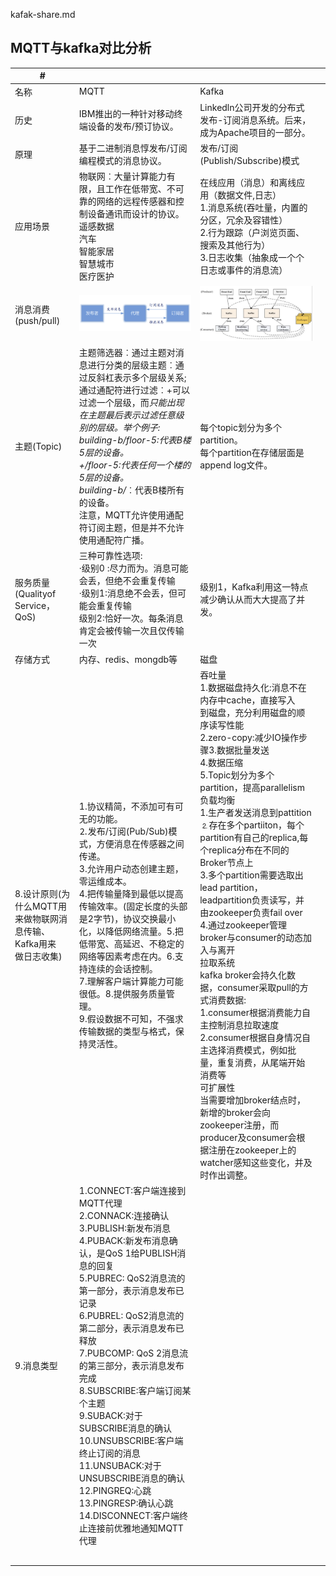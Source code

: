 kafak-share.md





## MQTT与kafka对比分析

| #                                                            |                                                              |                                                              |      |
| ------------------------------------------------------------ | ------------------------------------------------------------ | ------------------------------------------------------------ | ---- |
| 名称                                                         | MQTT                                                         | Kafka                                                        |      |
| 历史                                                         | IBM推出的一种针对移动终端设备的发布/预订协议。               | Linkedln公司开发的分布式发布-订阅消息系统。后来，成为Apache项目的一部分。 |      |
| 原理                                                         | 基于二进制消息惇发布/订阅编程模式的消息协议。                | 发布/订阅(Publish/Subscribe)模式                             |      |
| 应用场景                                                     | 物联网︰大量计算能力有限，且工作在低带宽、不可靠的网络的远程传感器和控制设备通讯而设计的协议。<br/>遥感数据<br/>汽车<br/>智能家居<br/>智慧城市<br/>医疗医护 | 在线应用（消息）和离线应用（数据文件,日志）<br/>1.消息系统(吞吐量，内置的分区，冗余及容错性）<br/>2.行为跟踪（户浏览页面、搜索及其他行为）<br/>3.日志收集（抽象成一个个日志或事件的消息流） |      |
| 消息消费(push/pull)                                          | ![image-20201130182225645](kafak-share.assets/image-20201130182225645.png) | ![image-20201130182312376](kafak-share.assets/image-20201130182312376.png) |      |
| 主题(Topic)                                                  | 主题筛选器︰通过主题对消息进行分类的层级主题︰通过反斜杠表示多个层级关系;<br/>通过通配符进行过滤︰+可以过滤一个层级，而*只能出现在主题最后表示过滤任意级别的层级。举个例子:<br/>building-b/floor-5:代表B楼5层的设备。<br/>+/floor-5:代表任何一个楼的5层的设备。<br/>building-b/*︰代表B楼所有的设备。<br/>注意，MQTT允许使用通配符订阅主题，但是并不允许使用通配符广播。 | 每个topic划分为多个partition。<br/>每个partition在存储层面是append log文件。 |      |
| 服务质量(Qualityof Service，QoS)                             | 三种可靠性选项:<br/>·级别0 :尽力而为。消息可能会丢，但绝不会重复传输<br/>·级别1∶消息绝不会丢，但可能会重复传输<br/>级别2:恰好一次。每条消息肯定会被传输一次且仅传输一次 | 级别1，Kafka利用这一特点减少确认从而大大提高了并发。         |      |
| 存储方式                                                     | 内存、redis、mongdb等                                        | 磁盘                                                         |      |
| 8.设计原则(为什么MQTT用来做物联网消息传输、Kafka用来<br/>做日志收集) | 1.协议精简，不添加可有可无的功能。<br/>⒉发布/订阅(Pub/Sub)模式，方便消息在传感器之间传递。<br/>3.允许用户动态创建主题，零运维成本。<br/>4.把传输量降到最低以提高传输效率。(固定长度的头部是2字节)，协议交换最小化，以降低网络流量。5.把低带宽、高延迟、不稳定的网络等因素考虑在内。6.支持连续的会话控制。<br/>7.理解客户端计算能力可能很低。8.提供服务质量管理。<br/>9.假设数据不可知，不强求传输数据的类型与格式，保持灵活性。 | 吞吐量<br/>1.数据磁盘持久化:消息不在内存中cache，直接写入<br/>到磁盘，充分利用磁盘的顺序读写性能<br/>2.zero-copy:减少IO操作步骤3.数据批量发送<br/>4.数据压缩<br/>5.Topic划分为多个partition，提高parallelism<br/>负载均衡<br/>1.生产者发送消息到pattition<br/>⒉存在多个partiiton，每个partition有自己的replica,每个replica分布在不同的Broker节点上<br/>3.多个partition需要选取出lead partition，leadpartition负责读写，并由zookeeper负责fail over<br/>4.通过zookeeper管理broker与consumer的动态加入与离开<br/>拉取系统<br/>kafka broker会持久化数据，consumer采取pull的方式消费数据:<br/>1.consumer根据消费能力自主控制消息拉取速度2.consumer根据自身情况自主选择消费模式，例如批<br/>量，重复消费，从尾端开始消费等<br/>可扩展性<br/>当需要增加broker结点时，新增的broker会向zookeeper注册，而producer及consumer会根据注册在zookeeper上的watcher感知这些变化，并及时作出调整。 |      |
| 9.消息类型                                                   | 1.CONNECT:客户端连接到MQTT代理<br/>2.CONNACK:连接确认<br/>3.PUBLISH:新发布消息<br/>4.PUBACK:新发布消息确认，是QoS 1给PUBLISH消息的回复<br/>5.PUBREC: QoS2消息流的第一部分，表示消息发布已记录<br/>6.PUBREL: QoS2消息流的第二部分，表示消息发布已释放<br/>7.PUBCOMP: QoS 2消息流的第三部分，表示消息发布完成<br/>8.SUBSCRIBE:客户端订阅某个主题<br/>9.SUBACK:对于SUBSCRIBE消息的确认<br/>10.UNSUBSCRIBE:客户端终止订阅的消息<br/>11.UNSUBACK:对于UNSUBSCRIBE消息的确认<br/>12.PINGREQ:心跳<br/>13.PINGRESP:确认心跳<br />14.DISCONNECT:客户端终止连接前优雅地通知MQTT代理 |                                                              |      |
|                                                              |                                                              |                                                              |      |
|                                                              |                                                              |                                                              |      |
|                                                              |                                                              |                                                              |      |
|                                                              |                                                              |                                                              |      |
|                                                              |                                                              |                                                              |      |

